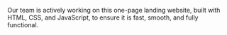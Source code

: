 Our team is actively working on this one-page landing website, built with HTML, CSS, and JavaScript, to ensure it is fast, smooth, and fully functional.

